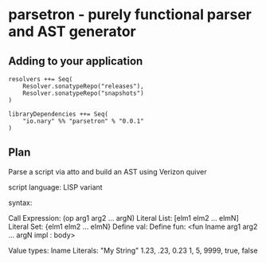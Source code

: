 parsetron - purely functional parser and AST generator
======

Adding to your application
------

```
resolvers ++= Seq(
    Resolver.sonatypeRepo("releases"),
    Resolver.sonatypeRepo("snapshots")
)

libraryDependencies ++= Seq(
    "io.nary" %% "parsetron" % "0.0.1"
)
```


Plan
------
Parse a script via atto and build an AST using Verizon quiver

script language:  LISP variant

syntax:

Call Expression:   (op arg1 arg2 ... argN)
Literal List:      [elm1 elm2 ... elmN]
Literal Set:       {elm1 elm2 ... elmN}
Define val:        <val lname value : body>
Define fun:        <fun lname arg1 arg2 ... argN impl : body>

Value types:
    lname
    Literals:
        "My String"
        1.23, .23, 0.23
        1, 5, 9999,
        true, false

